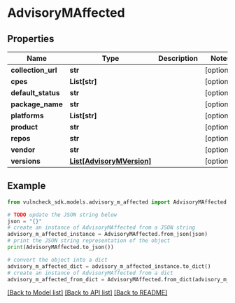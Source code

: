 # AdvisoryMAffected


## Properties

Name | Type | Description | Notes
------------ | ------------- | ------------- | -------------
**collection_url** | **str** |  | [optional] 
**cpes** | **List[str]** |  | [optional] 
**default_status** | **str** |  | [optional] 
**package_name** | **str** |  | [optional] 
**platforms** | **List[str]** |  | [optional] 
**product** | **str** |  | [optional] 
**repos** | **str** |  | [optional] 
**vendor** | **str** |  | [optional] 
**versions** | [**List[AdvisoryMVersion]**](AdvisoryMVersion.md) |  | [optional] 

## Example

```python
from vulncheck_sdk.models.advisory_m_affected import AdvisoryMAffected

# TODO update the JSON string below
json = "{}"
# create an instance of AdvisoryMAffected from a JSON string
advisory_m_affected_instance = AdvisoryMAffected.from_json(json)
# print the JSON string representation of the object
print(AdvisoryMAffected.to_json())

# convert the object into a dict
advisory_m_affected_dict = advisory_m_affected_instance.to_dict()
# create an instance of AdvisoryMAffected from a dict
advisory_m_affected_from_dict = AdvisoryMAffected.from_dict(advisory_m_affected_dict)
```
[[Back to Model list]](../README.md#documentation-for-models) [[Back to API list]](../README.md#documentation-for-api-endpoints) [[Back to README]](../README.md)


